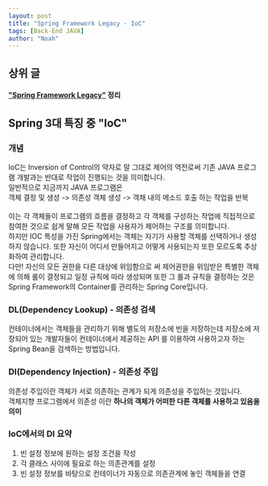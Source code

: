 ```yaml
---
layout: post
title: "Spring Framework Legacy - IoC"
tags: [Back-End JAVA]
author: "Noah"
---
```


## 상위 글
#### ["Spring Framework Legacy"](https://jd6186.github.io/Spring_Framework_Legacy/) 정리

## Spring 3대 특징 중 "IoC"
### 개념
IoC는 Inversion of Control의 약자로 말 그대로 제어의 역전로써 기존 JAVA 프로그램 개발과는 반대로 작업이 진행되는 것을 의미합니다.
<br/>
일반적으로 지금까지 JAVA 프로그램은
<br/>
객체 결정 및 생성 -> 의존성 객체 생성 -> 객채 내의 메소드 호출 하는 작업을 반복
<br/><br/>
이는 각 객체들이 프로그램의 흐름을 결정하고 각 객체를 구성하는 작업에 직접적으로 참여한 것으로 쉽게 말해 모든 작업을 사용자가 제어하는 구조를 의미합니다.
<br/>
하지만 IOC 특성을 가진 Spring에서는 객체는 자기가 사용할 객체를 선택하거나 생성하지 않습니다. 또한 자신이 어디서 만들어지고 어떻게 사용되는지 또한 모르도록 추상화하여 관리합니다.
<br/>
다만! 자신의 모든 권한을 다른 대상에 위임함으로 써 제어권한을 위임받은 특별한 객체에 의해 롤이 결정되고 일정 규칙에 따라 생성되며 또한 그 롤과 규칙을 결정하는 것은 Spring Framework의 Container를 관리하는 Spring Core입니다.

### DL(Dependency Lookup) - 의존성 검색
컨테이너에서는 객체들을 관리하기 위해 별도의 저장소에 빈을 저장하는데 저장소에 저장되어 있는 개발자들이 컨테이너에서 제공하는 API 를 이용하여 사용하고자 하는 Spring Bean을 검색하는 방법입니다.

### DI(Dependency Injection) - 의존성 주입
의존성 주입이란 객체가 서로 의존하는 관계가 되게 의존성을 주입하는 것입니다.
<br/>
객체지향 프로그램에서 의존성 이란 **하나의 객체가 어떠한 다른 객체를 사용하고 있음을 의미**

### IoC에서의 DI 요약
1. 빈 설정 정보에 원하는 설정 조건을 작성
2. 각 클래스 사이에 필요로 하는 의존관계를 설정
3. 빈 설정 정보를 바탕으로 컨테이너가 자동으로 의존관계에 놓인 객체들을 연결
